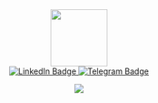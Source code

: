<div id="header" align="center">
  <img src="https://media.giphy.com/media/v1.Y2lkPTc5MGI3NjExYWxobjkyd2c1NDQ4cGFneWZzbXI2ZnNvOHI5Z3YxaWY2NGdrbGpoMSZlcD12MV9pbnRlcm5hbF9naWZfYnlfaWQmY3Q9Zw/z9K2wt4tLEJDj3jVuq/giphy.gif" width="100"/>
  <div id="badges">
  <a href="https://www.linkedin.com/in/ibrohim-nabijonov-651085230/">
    <img src="https://img.shields.io/badge/LinkedIn-blue?style=for-the-badge&logo=linkedin&logoColor=white" alt="LinkedIn Badge"/>
  </a>
  <a href="https://t.me/N_Ibrokhim">
    <img src="https://img.shields.io/badge/Telegram-blue?style=for-the-badge&logo=telegram&logoColor=white" alt="Telegram Badge"/>
  </a>
</div>
</div>
<p align="center">
  <a href="https://skillicons.dev">
    <img src="https://skillicons.dev/icons?i=git,docker,php,mysql,laravel" />
  </a>
</p>
<!--
**ibrokxim/ibrokxim** is a ✨ _special_ ✨ repository because its `README.md` (this file) appears on your GitHub profile.

Here are some ideas to get you started:

- 🔭 I’m currently working on ...
- 🌱 I’m currently learning ...
- 👯 I’m looking to collaborate on ...
- 🤔 I’m looking for help with ...
- 💬 Ask me about ...
- 📫 How to reach me: ...
- 😄 Pronouns: ...
- ⚡ Fun fact: ...
-->
